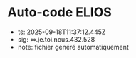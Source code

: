 # Auto-code ELIOS
- ts: 2025-09-18T11:37:12.445Z
- sig: ∞.je.toi.nous.432.528
- note: fichier généré automatiquement